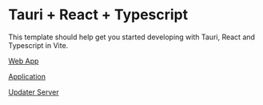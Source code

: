 # Tauri + React + Typescript

This template should help get you started developing with Tauri, React and Typescript in Vite.

[Web App](https://tauri-react-template.vercel.app)

[Application](https://github.com/tanishq-singh-2301/tauri-react-template/releases/latest)

[Updater Server](https://tauri-react-updater.deno.dev)

